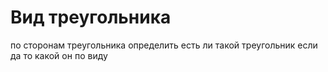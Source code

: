 # Вид треугольника
по сторонам треугольника определить есть ли такой треугольник если да то какой он по виду
